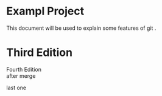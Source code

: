 # Exampl Project

This document will be used to explain some features of git .

Third  Edition  
=======
Fourth  Edition  
after merge

last one
